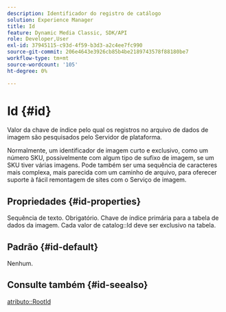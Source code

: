 ```yaml
---
description: Identificador do registro de catálogo
solution: Experience Manager
title: Id
feature: Dynamic Media Classic, SDK/API
role: Developer,User
exl-id: 37945115-c93d-4f59-b3d3-a2c4ee7fc990
source-git-commit: 206e4643e3926cb85b4be2189743578f88180be7
workflow-type: tm+mt
source-wordcount: '105'
ht-degree: 0%

---
```


# Id {#id}

Valor da chave de índice pelo qual os registros no arquivo de dados de imagem são pesquisados pelo Servidor de plataforma.

Normalmente, um identificador de imagem curto e exclusivo, como um número SKU, possivelmente com algum tipo de sufixo de imagem, se um SKU tiver várias imagens. Pode também ser uma sequência de caracteres mais complexa, mais parecida com um caminho de arquivo, para oferecer suporte à fácil remontagem de sites com o Serviço de imagem.

## Propriedades {#id-properties}

Sequência de texto. Obrigatório. Chave de índice primária para a tabela de dados da imagem. Cada valor de catalog::Id deve ser exclusivo na tabela.

## Padrão {#id-default}

Nenhum.

## Consulte também {#id-seealso}

[atributo::RootId](/help/aem-is-ir-api/is-api/image-catalog/image-serving-api-ref/c-image-catalog-reference/c-attributes-reference/r-rootid.md)

